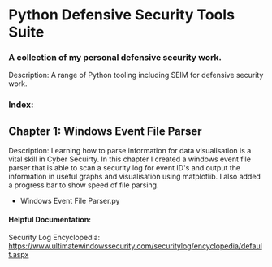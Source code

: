 # Python Defensive Security Tools Suite

### A collection of my personal defensive security work.

Description: A range of Python tooling including SEIM for defensive security work. 

### Index:
## Chapter 1: Windows Event File Parser
Description: Learning how to parse information for data visualisation is a vital skill in Cyber Secuirty. In this chapter I created a windows event file parser that is able to scan a security log for event ID's and output the information in useful graphs and visualisation using matplotlib. I also added a progress bar to show speed of file parsing. 
- Windows Event File Parser.py

#### Helpful Documentation:
Security Log Encyclopedia: https://www.ultimatewindowssecurity.com/securitylog/encyclopedia/default.aspx
